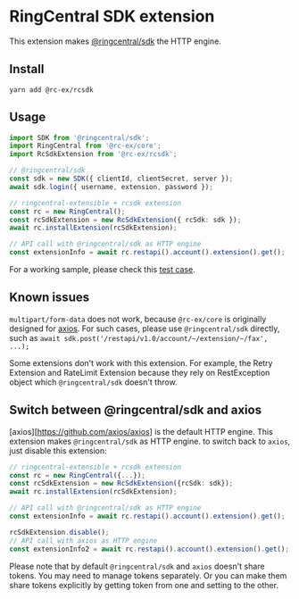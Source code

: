 # RingCentral SDK extension

This extension makes [@ringcentral/sdk](https://www.npmjs.com/package/@ringcentral/sdk) the HTTP engine.

## Install

```
yarn add @rc-ex/rcsdk
```

## Usage

```ts
import SDK from '@ringcentral/sdk';
import RingCentral from '@rc-ex/core';
import RcSdkExtension from '@rc-ex/rcsdk';

// @ringcentral/sdk
const sdk = new SDK({ clientId, clientSecret, server });
await sdk.login({ username, extension, password });

// ringcentral-extensible + rcsdk extension
const rc = new RingCentral();
const rcSdkExtension = new RcSdkExtension({ rcSdk: sdk });
await rc.installExtension(rcSdkExtension);

// API call with @ringcentral/sdk as HTTP engine
const extensionInfo = await rc.restapi().account().extension().get();
```

For a working sample, please check this [test case](../../../test/rcsdk-extension.spec.ts).

## Known issues

`multipart/form-data` does not work, because `@rc-ex/core` is originally designed for [axios](https://github.com/axios/axios).
For such cases, please use `@ringcentral/sdk` directly, such as `await sdk.post('/restapi/v1.0/account/~/extension/~/fax', ...);`

Some extensions don't work with this extension. For example, the Retry Extension and RateLimit Extension because they rely on RestException object which `@ringcentral/sdk` doesn't throw.

## Switch between @ringcentral/sdk and axios

[axios][https://github.com/axios/axios] is the default HTTP engine.
This extension makes `@ringcentral/sdk` as HTTP engine. to switch back to `axios`, just disable this extension:

```ts
// ringcentral-extensible + rcsdk extension
const rc = new RingCentral({...});
const rcSdkExtension = new RcSdkExtension({rcSdk: sdk});
await rc.installExtension(rcSdkExtension);

// API call with @ringcentral/sdk as HTTP engine
const extensionInfo = await rc.restapi().account().extension().get();

rcSdkExtension.disable();
// API call with axios as HTTP engine
const extensionInfo2 = await rc.restapi().account().extension().get();
```

Please note that by default `@ringcentral/sdk` and `axios` doesn't share tokens. You may need to manage tokens separately.
Or you can make them share tokens explicitly by getting token from one and setting to the other.
